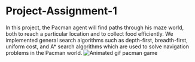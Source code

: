 # Project-Assignment-1
In this project, the Pacman agent will find paths through his maze world, both to reach a particular location and to collect food efficiently. We implemented general search algorithms such as depth-first, breadth-first, uniform cost, and A* search algorithms which are used to solve navigation problems in the Pacman world.
<img src="https://camo.githubusercontent.com/9e1ca4a75d581f05deb2fd651d1157ddcb1b32e7/687474703a2f2f61692e6265726b656c65792e6564752f696d616765732f7061636d616e5f67616d652e676966" alt="Animated gif pacman game" data-canonical-src="http://ai.berkeley.edu/images/pacman_game.gif" style="max-width:100%;">
